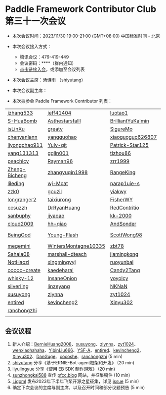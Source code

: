 # Paddle Framework Contributor Club 第三十一次会议

- 本次会议时间：2023/11/30 19:00-21:00 (GMT+08:00) 中国标准时间 - 北京

- 本次会议接入方式：

  - 腾讯会议：476-419-449
  - 会议密码：\*\*\*\*（群内通知）
  - [点击链接入会](https://meeting.tencent.com/dm/vdXm3nJniSev)，或添加至会议列表

- 本次会议主席：汤诗雨 （[shiyutang](https://github.com/shiyutang)）

- 本次会议副主席：

- 本次拟参会 Paddle Framework Contributor 列表：

|                                                   |                                                                 |                                                           |                                                       |                                                     |                                                                     |
| ------------------------------------------------- | --------------------------------------------------------------- | --------------------------------------------------------- | ----------------------------------------------------- | --------------------------------------------------- | ------------------------------------------------------------------- |
| [jzhang533](https://github.com/jzhang533)         | [jeff41404](https://github.com/jeff41404)                       | [luotao1](https://github.com/luotao1)                     | [Ligoml](https://github.com/Ligoml)                   | [TCChenlong](https://github.com/TCChenlong)         | [guguguzi](https://github.com/guguguzi)                             |
| [S-HuaBomb](https://github.com/S-HuaBomb)         | [Asthestarsfalll](https://github.com/Asthestarsfalll)           | [BrilliantYuKaimin](https://github.com/BrilliantYuKaimin) | [Li-fAngyU](https://github.com/Li-fAngyU)             | [liqitong-a](https://github.com/liqitong-a)         | [unseenme](https://github.com/unseenme)                             |
| [isLinXu](https://github.com/isLinXu)             | [greatv](https://github.com/greatv)                             | [SigureMo](https://github.com/SigureMo)                   | [jinyouzhi](https://github.com/jinyouzhi)             | [gsq7474741](https://github.com/gsq7474741)         | [thunder95](https://github.com/thunder95)                           |
| [chenyanlann](https://github.com/chenyanlann)     | [yangguohao](https://github.com/yangguohao)                     | [xiaoguoguo626807](https://github.com/xiaoguoguo626807)   | [Liyulingyue](https://github.com/Liyulingyue)         | [GeYuYao-hub](https://github.com/GeYuYao-hub)       | [fuqianya](https://github.com/fuqianya)                             |
| [liyongchao911](https://github.com/liyongchao911) | [Yulv-git](https://github.com/Yulv-git)                         | [Patrick-Star125](https://github.com/Patrick-Star125)     | [nlp-zn](https://github.com/nlp-zn)                   | [OccupyMars2025](https://github.com/OccupyMars2025) | [OuyangChao](https://github.com/OuyangChao)                         |
| [yang131313](https://github.com/yang131313)       | [gglin001](https://github.com/gglin001)                         | [tizhou86](https://github.com/tizhou86)                   | [Ainavo](https://github.com/Ainavo)                   | [ReganYue](https://github.com/ReganYue)             | [mrcangye](https://github.com/mrcangye)                             |
| [peachlcy](https://github.com/peachlcy)           | [Rayman96](https://github.com/Rayman96)                         | [zrr1999](https://github.com/zrr1999)                     | [xiaohemaikoo](https://github.com/xiaohemaikoo)       | [engineer1109](https://github.com/engineer1109)     | [enkilee](https://github.com/enkilee)                               |
| [Zheng-Bicheng](https://github.com/Zheng-Bicheng) | [zhangyuqin1998](https://github.com/zhangyuqin1998)             | [RangeKing](https://github.com/RangeKing)                 | [kevinng77](https://github.com/kevinng77)             | [caolonghao](https://github.com/caolonghao)         | [AndPuQing](https://github.com/AndPuQing)                           |
| [lileding](https://github.com/lileding)           | [wj-Mcat](https://github.com/wj-Mcat)                           | [parap1uie-s](https://github.com/parap1uie-s)             | [jingsongliujing](https://github.com/jingsongliujing) | [dasenCoding](https://github.com/dasenCoding)       | [PureNatural](https://github.com/PureNatural)                       |
| [zzk0](https://github.com/zzk0)                   | [gouzil](https://github.com/gouzil)                             | [yiakwy](https://github.com/yiakwy)                       | [VigiZhang](https://github.com/VigiZhang)             | [huangjiyi](https://github.com/huangjiyi)           | [supercodebull](https://github.com/supercodebull)                   |
| [longranger2](https://github.com/longranger2)     | [taixiurong](https://github.com/taixiurong)                     | [FisherWY](https://github.com/FisherWY)                   | [Atlantisming](https://github.com/Atlantisming)       | [Lemon-er](https://github.com/Lemon-er)             | [lizechng](https://github.com/lizechng)                             |
| [ccsuzzh](https://github.com/ccsuzzh)             | [DrRyanHuang](https://github.com/DrRyanHuang)                   | [RedContritio](https://github.com/RedContritio)           | [Lyutoon](https://github.com/Lyutoon)                 | [PommesPeter](https://github.com/PommesPeter)       | [tianxingxia-cn](https://github.com/tianxingxia-cn)                 |
| [sanbuphy](https://github.com/sanbuphy)           | [jjyaoao](https://github.com/jjyaoao)                           | [kk-2000](https://github.com/kk-2000)                     | [Tomoko-hjf](https://github.com/Tomoko-hjf)           | [edencfc](https://github.com/edencfc)               | [CollaborativeFiltering](https://github.com/CollaborativeFiltering) |
| [cloud2009](https://github.com/cloud2009)         | [hh-qiao](https://github.com/hh-qiao)                           | [AndSonder](https://github.com/AndSonder)                 | [JuiceHub](https://github.com/JuiceHub)               | [Difers](https://github.com/Difers)                 | [zeroRains](https://github.com/zeroRains)                           |
| [BeingGod](https://github.com/BeingGod)           | [Young-Flash](https://github.com/Young-Flash)                   | [ScottWong98](https://github.com/ScottWong98)             | [Yang-Changhui](https://github.com/Yang-Changhui)     | [LyndonKong](https://github.com/LyndonKong)         | [zade23](https://github.com/zade23)                                 |
| [megemini](https://github.com/megemini)           | [WintersMontagne10335](https://github.com/WintersMontagne10335) | [zbt78](https://github.com/zbt78)                         | [DrownFish](https://github.com/DrownFish19)           | [co63oc](https://github.com/co63oc)                 | [minleminzui](https://github.com/minleminzui)                            |
| [Sahala08](https://github.com/Sahala08)           | [marshall-dteach](https://github.com/marshall-dteach)           | [jiamingkong](https://github.com/jiamingkong)             | [txyugood](https://github.com/txyugood)            | [gaoziyuan](https://github.com/gaoziyuan)            | [MayYouBeProsperous](https://github.com/MayYouBeProsperous)            |
| [NotHaozi](https://github.com/NotHaozi)       | [xingmingyyj](https://github.com/xingmingyyj)            | [ruoyunbai](https://github.com/ruoyunbai)           |      [xiaoyewww](https://github.com/xiaoyewww)        | [hongtushi](https://github.com/hongtushi)           |      [qiuwenbogdut](https://github.com/qiuwenbogdut)   |
| [ooooo-create](https://github.com/ooooo-create)   |  [kaedeharai](https://github.com/kaedeharai)   |  [Candy2Tang](https://github.com/Candy2Tang)   |  [MarioLulab](https://github.com/MarioLulab)   |  [Lylin](https://github.com/Lylin)   |  [idontkonwher](https://github.com/idontkonwher)   |
| [whisky-12](https://github.com/whisky-12)   |  [InsaneOnion](https://github.com/InsaneOnion)   |  [yoyoIcy](https://github.com/yoyoIcy)|  [yuchen202](https://github.com/yuchen202) | [Wong4j](https://github.com/Wong4j)  | [Wanglongzhi2001](https://github.com/Wanglongzhi2001)  | 
| [silverling](https://github.com/silverling) |  [linzeyang](https://github.com/linzeyang)   |  [NKNaN](https://github.com/NKNaN)|  [Sekiro-x](https://github.com/Sekiro-x) | [lknt](https://github.com/lknt)  | [BernieHuang2008](https://github.com/BernieHuang2008)  | 
| [xusuyong](https://github.com/xusuyong)  | [zlynna](https://github.com/zlynna)  | [zyt1024](https://github.com/zyt1024)  | [wenxiaohahaha](https://github.com/wenxiaohahaha) | [YibinLiu666](https://github.com/YibinLiu666)  | [YSF-A](https://github.com/YSF-A) |
| [entired](https://github.com/entired)  | [kevincheng2](https://github.com/kevincheng2)  | [Xinyu302](https://github.com/Xinyu302)  | [DanGuge](https://github.com/DanGuge) | [shiyutang](https://github.com/shiyutang)  | [cocoshe](https://github.com/cocoshe) |
| [ranchongzhi](https://github.com/ranchongzhi)  | [](https://github.com/)  | [](https://github.com/)  | [](https://github.com/) | [](https://github.com/)  | [](https://github.com/) |
| [](https://github.com/)  | [](https://github.com/)  | [](https://github.com/)  | [](https://github.com/) | [](https://github.com/)  | [](https://github.com/) |


## 会议议程

1. 新人介绍：[BernieHuang2008](https://github.com/BernieHuang2008)、[xusuyong](https://github.com/xusuyong)、[zlynna](https://github.com/zlynna)、[zyt1024](https://github.com/zyt1024)、[wenxiaohahaha](https://github.com/wenxiaohahaha)、[YibinLiu666](https://github.com/YibinLiu666)、[YSF-A](https://github.com/YSF-A)、[entired](https://github.com/entired)、[kevincheng2](https://github.com/kevincheng2)、[Xinyu302](https://github.com/Xinyu302)、[DanGuge](https://github.com/DanGuge)、[cocoshe](https://github.com/cocoshe)、[ranchongzhi](https://github.com/ranchongzhi) (5 min)
2. [shiyutang](https://github.com/shiyutang)  分享《基于ERNIE-Bot-agent框架和开发》 (20 min)
4. [liyulingyue](https://github.com/Liyulingyue) 分享《使用 EB SDK 制作游戏》 (20 min)
5. [sunzhongkai588](https://github.com/sunzhongkai588) 宣传 [pfcc.blog](https://pfcc.blog/) 网站，并征集稿件 (10 min)
6. [Ligoml](https://github.com/Ligoml) 发布2023年下半年飞桨开源之星征集，详见 [issue](https://github.com/PaddlePaddle/community/issues/765) (5 min)
7. 确定下次会议的主席与副主席，以及召开时间和部分议题预告 (5 min)
